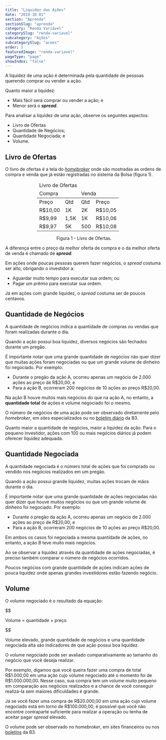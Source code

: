 ```yaml
---
title: "Liquidez das Ações"
date: "2019-10-01"
section: "Aprenda"
sectionSlug: "aprenda"
category: "Renda Variável"
categorySlug: "renda-variavel"
subcategory: "Ações"
subcategorySlug: "acoes"
order: 5
featuredImage: "renda-variavel"
pageType: "page"
showIndex: "false"
---
```


A liquidez de uma ação é determinada pela quantidade de pessoas querendo comprar ou vender a ação.

Quanto maior a liquidez:

- Mais fácil será comprar ou vender a ação; e
- Menor será o ***spread***.

Para analisar a liquidez de uma ação, observe os seguintes aspectos:

- Livro de Ofertas
- Quantidade de Negócios;
- Quantidade Negociada; e
- Volume.

## Livro de Ofertas

O livro de ofertas é a tela do [*homebroker*](/aprenda/renda-variavel/homebroker) onde são mostradas as ordens de compra e venda que já estão registradas no sistema da Bolsa (figura 1).

<table class="regularTable responsiveTable" id="figura1" style="max-width:60%;margin:auto">
<thead>
<tr>
<td colspan="4" >Livro de Ofertas</td>
</tr>
<tr>
<td colspan="2" >Compra</td>
<td colspan="2" >Venda</td>
</tr>
</thead>
<tbody >
<tr>
<td>Preço</td>
<td >Qtd</td>
<td >Qtd</td>
<td >Preço</td>

</tr>
<tr>
<td >R$10,00</td>
<td >1K</td>
<td >2K</td>
<td >R$10,05</td>

</tr>
<tr>
<td >R$9,99</td>
<td >1,5K</td>
<td >1K</td>
<td >R$10,06</td>

</tr>
<tr>
<td >R$9,97</td>
<td >5K</td>
<td >500</td>
<td >R$10,08</td>

</tr>
</tbody>
</table>

<p class="legenda" style="text-align:center;">Figura 1 - Livro de Ofertas.</p>

A diferença entre o preço da melhor oferta de compra e o da melhor oferta de venda é chamado de ***spread***.

Em ações onde poucas pessoas querem fazer negócios, o *spread* costuma ser alto, obrigando o investidor a:

- Aguardar muito tempo para executar sua ordem; ou
- Pagar um prêmio para executar sua ordem.

Já em ações com grande liquidez, o *spread* costuma ser de poucos centavos.

## Quantidade de Negócios

A quantidade de negócios indica a quantidade de compras ou vendas que foram realizadas durante o dia.

Quando a ação possui boa liquidez, diversos negócios são fechados durante um pregão.

É importante notar que uma grande quantidade de negócios não quer dizer que muitas ações foram negociadas ou que um grande volume de dinheiro foi negociado. Por exemplo:

- Durante o pregão da ação A, ocorreu apenas um negócio de 2.000 ações ao preço de R\$20,00; e 
- Para a ação B, ocorreram 200 negócios de 10 ações ao preço R\$20,00.

Na ação B houve muitos mais negócios do que na ação A, no entanto, a **quantidade total** de ações e volume negociado foi o mesmo.

O número de negócios de uma ação pode ser observado diretamente pelo *homebroker*, em *sites* especializados ou no [boletim diário](http://www.b3.com.br/pt_br/market-data-e-indices/servicos-de-dados/market-data/consultas/boletim-diario/boletim-diario-do-mercado/) da B3.

Quanto maior a quantidade de negócios, maior a liquidez da ação. Para o pequeno investidor, ações com 100 ou mais negócios diários já podem oferecer liquidez adequada.


## Quantidade Negociada

A quantidade negociada é o número total de ações que foi comprado ou vendido nos negócios realizados em um pregão.

Quando a ação possui grande liquidez, muitas ações trocam de mãos durante o dia.

É importante notar que uma grande quantidade de ações negociadas não quer dizer que houve muitos negócios ou que um grande volume de dinheiro foi negociado. Por exemplo:

- Durante o pregão da ação A, ocorreu apenas um negócio de 2.000 ações ao preço de R\$20,00; e 
- Para a ação B, ocorreram 200 negócios de 10 ações ao preço R\$20,00.

Em ambos os casos foi negociada a mesma quantidade de ações, no entanto, a ação B teve muito mais negócios.

Ao se observar a liquidez através da quantidade de ações negociadas, é preciso também comparar o número de negócios ocorridos.

Poucos negócios com grande quantidade de ações indicam ações de pouca liquidez onde apenas grandes investidores estão fazendo negócio.

## Volume

O volume negociado é o resultado da equação:

$$

Volume = quantidade × preço

$$

Volume elevado, grande quantidade de negócios e uma quantidade negociada alta são indicadores de que ação possui boa liquidez.

O volume negociado pode ser avaliado comparativamente ao tamanho do negócio que você deseja realizar.

Por exemplo, digamos que você queira fazer uma compra de total R\$1.000,00 em uma ação cujo volume negociado até o momento foi de R\$1.000.000,00. Nesse caso, sua compra tem um volume muito pequeno em comparação aos negócios realizados e a chance de você conseguir realizá-la sem maiores dificuldades é grande.

Já se você fazer uma compra de R\$20.000,00 em uma ação cujo volume negociado está em torno de R\$100.000,00, é possível que você não encontre contraparte suficiente para realizar a operação ou tenha de aceitar pagar *spread* elevado.

O volume pode ser observado no *homebroker*, em *sites* financeiros ou nos [boletins](http://www.b3.com.br/pt_br/market-data-e-indices/servicos-de-dados/market-data/consultas/boletim-diario/boletim-diario-do-mercado/) da B3.